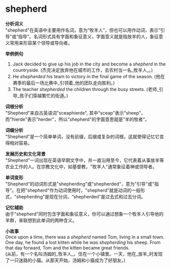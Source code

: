 # shepherd

**分析词义**  
"shepherd"在英语中主要用作名词，意为“牧羊人”，但也可以用作动词，表示“引导”或“指导”。名词形式具有字面和象征意义，字面意义就是指放羊的人，象征意义常用来形容某个领导或导向者。

  

**举例例句**

  

1.  Jack decided to give up his job in the city and become a _shepherd_ in the countryside. (杰克决定放弃他在城市的工作，去农村当一名_牧羊人_。)
2.  He _shepherded_ his team to victory in the final game of the season. (他在赛季的最后一场比赛中_引领着_他的团队走向胜利。)
3.  The teacher _shepherded_ the children through the busy streets. (老师_引导_孩子们穿越繁忙的街道。)

  

**词根分析**  
"Shepherd"来自古英语词"sceaphierde", 其中"sceap"表示"sheep"，而"hierde"表示"herder"，所以"shepherd"的字面意思就是"羊的牧者"。

  

**词缀分析**  
"Shepherd"是一个简单单词，没有前缀，后缀或复杂的词根。这就使得记忆它变得相对容易。

  

**发展历史和文化背景**  
"Shepherd"一词出现在英语早期文字中，并一直沿用至今，它代表着从事放羊等农业工作的人。在宗教文化中，如基督教，"牧羊人"通常象征着神或领导者。

  

**单词变形**  
"Shepherd"的动词形式是"shepherding"或"shepherded"，意为"引导"或"指导"。在把"shepherd"作为动词使用时，"shepherd"就是动词的一般形式，"shepherding"是现在分词，“shepherded”是过去式和过去分词。

  

**记忆辅助**  
由于"shepherd"同时包含字面和象征意义，你可以通过想象一个牧羊人引导他的羊群，来联想到此单词的两种含义。

  

**小故事**  
Once upon a time, there was a _shepherd_ named Tom, living in a small town. One day, he found a lost kitten while he was _shepherding_ his sheep. From that day forward, Tom and the kitten became great friends.  
(从前，有一个名叫汤姆的_牧羊人_，住在一个小镇里。一天，他在_放羊_时发现了一只迷路的小猫。从那天开始，汤姆和小猫成为了好朋友。)
